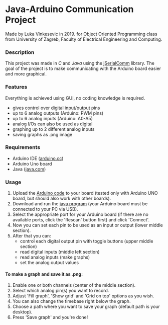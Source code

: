 # Java-Arduino Communication Project

Made by Luka Vinkesevic in 2019. for Object Oriented Programming class
from University of Zagreb, Faculty of Electrical Engineering and Computing.

### Description
This project was made in *C* and *Java* using the [jSerialComm](https://github.com/Fazecast/jSerialComm) library.
The goal of the project is to make communicating with the Arduino board easier and more graphical.

### Features
Everything is achieved using GUI, no coding knowledge is required.

* gives control over digital input/output pins 
* up to 6 analog outputs (Arduino: PWM pins)
* up to 6 analog inputs (Arduino: A0-A5)
* analog I/Os can also be used as digital
* graphing up to 2 different analog inputs
* saving graphs as .png image

### Requirements
* Arduino IDE ([arduino.cc](https://www.arduino.cc/en/Main/Software))
* Arduino Uno board
* Java ([java.com](https://www.java.com/en/download/))

### Usage
1. Upload the [Arduino code](https://github.com/LV52016/OOP/blob/master/code/code.ino) to your
board (tested only with Arduino UNO board, but should also work with other boards).
1. Download and run the [java program](https://github.com/LV52016/OOP/blob/master) (your Arduino board must be connected to your PC via USB).
1. Select the appropriate port for your Arduino board (if there are no available ports, click the 'Rescan' button first) and click 'Connect'.
1. Now you can set each pin to be used as an input or output (lower middle section).
1. After that you can:
	- control each digital output pin with toggle buttons (upper middle section)
	- read digital inputs (middle left section)
	- read analog inputs (make graphs)
	- set the analog output values

#### To make a graph and save it as .png:
1. Enable one or both channels (center of the middle section).
1. Select which analog pin(s) you want to record.
1. Adjust 'Fill graph', 'Show grid' and 'Grid on top' options as you wish.
1. You can also change the timebase right below the graph.
1. Choose a path where you want to save your graph (default path is your desktop).
1. Press 'Save graph' and you're done!